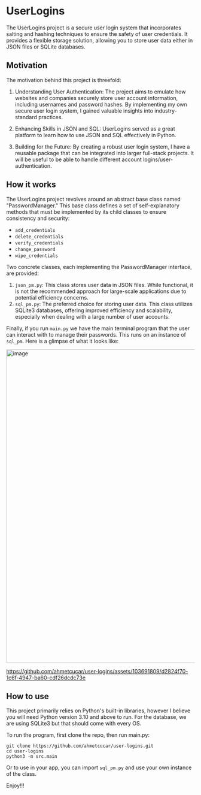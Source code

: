 # UserLogins

The UserLogins project is a secure user login system that incorporates salting and hashing techniques to ensure the safety of user credentials. It provides a flexible storage solution, allowing you to store user data either in JSON files or SQLite databases.

## Motivation

The motivation behind this project is threefold:

1. Understanding User Authentication: The project aims to emulate how websites and companies securely store user account information, including usernames and password hashes. By implementing my own secure user login system, I gained valuable insights into industry-standard practices.

2. Enhancing Skills in JSON and SQL: UserLogins served as a great platform to learn how to use JSON and SQL effectively in Python.

3. Building for the Future: By creating a robust user login system, I have a reusable package that can be integrated into larger full-stack projects. It will be useful to be able to handle different account logins/user-authentication.

## How it works

The UserLogins project revolves around an abstract base class named "PasswordManager." This base class defines a set of self-explanatory methods that must be implemented by its child classes to ensure consistency and security:

- `add_credentials`
- `delete_credentials`
- `verify_credentials`
- `change_password`
- `wipe_credentials`
  
Two concrete classes, each implementing the PasswordManager interface, are provided:
1. `json_pm.py`: This class stores user data in JSON files. While functional, it is not the recommended approach for large-scale applications due to potential efficiency concerns.
2. `sql_pm.py`: The preferred choice for storing user data. This class utilizes SQLite3 databases, offering improved efficiency and scalability, especially when dealing with a large number of user accounts.

Finally, if you run `main.py` we have the main terminal program that the user can interact with to manage their passwords. This runs on an instance of `sql_pm`. Here is a glimpse of what it looks like:

<img width="837" alt="image" src="https://github.com/ahmetcucar/user-logins/assets/103691809/34c16afb-bcf4-4a87-92bd-ad98cbb17013">

https://github.com/ahmetcucar/user-logins/assets/103691809/d2824f70-1c6f-4947-ba60-cdf26dcdc73e

## How to use

This project primarily relies on Python's built-in libraries, however I believe you will need Python version 3.10 and above to run.
For the database, we are using SQLite3 but that should come with every OS.  
  
To run the program, first clone the repo, then run main.py:
```
git clone https://github.com/ahmetcucar/user-logins.git
cd user-logins
python3 -m src.main
```

Or to use in your app, you can import `sql_pm.py` and use your own instance of the class.

Enjoy!!!
